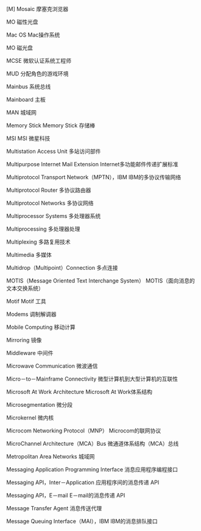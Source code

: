 [M]
Mosaic 摩塞克浏览器

MO 磁性光盘

Mac OS Mac操作系统

MO 磁光盘

MCSE 微软认证系统工程师

MUD 分配角色的游戏环境

Mainbus 系统总线

Mainboard 主板

MAN 城域网

Memory Stick Memory Stick 存储棒

MSI MSI 微星科技

Multistation Access Unit 多站访问部件

Multipurpose Internet Mail Extension Internet多功能邮件传递扩展标准

Multiprotocol Transport Network（MPTN），IBM IBM的多协议传输网络

Multiprotocol Router 多协议路由器

Multiprotocol Networks 多协议网络

Multiprocessor Systems 多处理器系统

Multiprocessing 多处理器处理

Multiplexing 多路复用技术

Multimedia 多媒体

Multidrop（Multipoint）Connection 多点连接

MOTIS（Message Oriented Text Interchange System） MOTIS（面向消息的文本交换系统）

Motif Motif 工具

Modems 调制解调器

Mobile Computing 移动计算

Mirroring 镜像

Middleware 中间件

Microwave Communication 微波通信

Micro－to－Mainframe Connectivity 微型计算机到大型计算机的互联性

Microsoft At Work Architecture Microsoft At Work体系结构

Microsegmentation 微分段

Microkernel 微内核

Microcom Networking Protocol（MNP） Microcom的联网协议

MicroChannel Architecture（MCA）Bus 微通道体系结构（MCA）总线

Metropolitan Area Networks 城域网

Messaging Application Programming Interface 消息应用程序编程接口

Messaging API，Inter－Application 应用程序间的消息传递 API

Messaging API，E－mail E－mail的消息传递 API

Message Transfer Agent 消息传送代理

Message Queuing Interface（MAI），IBM IBM的消息排队接口
